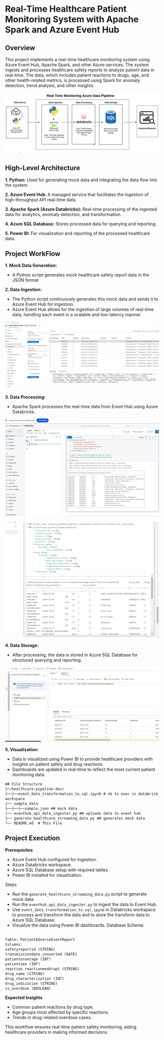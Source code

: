 # Real-Time Healthcare Patient Monitoring System with Apache Spark and Azure Event Hub

## Overview
This project implements a real-time healthcare monitoring system using Azure Event Hub, Apache Spark, and other Azure services. The system ingests and processes healthcare safety reports to analyze patient data in real-time. The data, which includes patient reactions to drugs, age, and other health-related metrics, is processed using Spark for anomaly detection, trend analysis, and other insights.

![plot](healthcare-pipeline-images/flow_diagram.png)

## High-Level Architecture

**1. Python:** Used for generating mock data and integrating the data flow into the system.

**2. Azure Event Hub:** A managed service that facilitates the ingestion of high-throughput API real-time data.

**3. Apache Spark (Azure Databricks):** Real-time processing of the ingested data for analytics, anomaly detection, and transformation.

**4. Azure SQL Database:** Stores processed data for querying and reporting.

**5. Power BI:** For visualization and reporting of the processed healthcare data.


## Project WorkFlow

**1. Mock Data Generation:**

-   A Python script generates mock healthcare safety report data in the JSON format

**2. Data Ingestion:**

-   The Python script continuously generates this mock data and sends it to Azure Event Hub for ingestion.
-   Azure Event Hub allows for the ingestion of large volumes of real-time data, handling each event in a scalable and low-latency manner.
  
![plot](healthcare-pipeline-images/eventhub_data_ingestion.png)


**3. Data Processing:**

-   Apache Spark processes the real-time data from Event Hub using Azure Databricks.
  
![plot](healthcare-pipeline-images/databrick_load_data.png)

![plot](healthcare-pipeline-images/databrick_transform_data.png)


**4. Data Storage:**

-   After processing, the data is stored in Azure SQL Database for structured querying and reporting.

![plot](healthcare-pipeline-images/SQL_load_data.png)



**5. Visualization:**

-   Data is visualized using Power BI to provide healthcare providers with insights on patient safety and drug reactions.
-   Dashboards are updated in real-time to reflect the most current patient monitoring data.
```
## File Structure
├──healthcare-pipeline-dev/
├──├──event_data_transformation_to_sql.ipynb # nb to exec in databrick workspace
├── sample_data
├──├──├──sample.json ## mock data
|── eventhub_api_data_ingester.py ## uploads data to event hub
├── generate_healthcare_streaming_data.py ## generates mock data
└── README.md  # This File
```


## Project Execution
**Prerequisites**

- Azure Event Hub configured for ingestion.
- Azure Databricks workspace.
- Azure SQL Database setup with required tables.
- Power BI installed for visualization.

Steps

- Run the `generate_healthcare_streaming_data.py` script to generate mock data 
- Run the `eventhub_api_data_ingester.py` to ingest the data to Event Hub.
- Use `event_data_transformation_to_sql.ipynb` in Databricks workspace to process and transform the data and to store the transform data to Azure SQL Database.
- Visualize the data using Power BI dashboards.
Database Schema

```

Table: PatientAdverseEventReport
Columns:
safetyreportid (STRING)
transmissiondate_converted (DATE)
patientonsetage (INT)
patientsex (INT)
reaction.reactionmeddrapt (STRING)
drug_name (STRING)
drug_characterization (INT)
drug_indication (STRING)
is_overdose (BOOLEAN)

```

**Expected Insights**

- Common patient reactions by drug type.
- Age groups most affected by specific reactions.
- Trends in drug-related overdose cases.

This workflow ensures real-time patient safety monitoring, aiding healthcare providers in making informed decisions.


